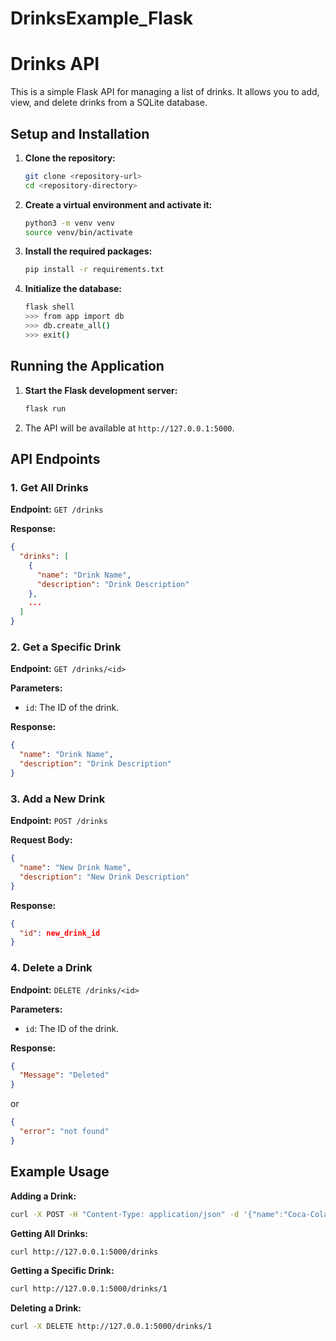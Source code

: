 # DrinksExample_Flask

# Drinks API

This is a simple Flask API for managing a list of drinks. It allows you to add, view, and delete drinks from a SQLite database.

## Setup and Installation

1. **Clone the repository:**
    ```sh
    git clone <repository-url>
    cd <repository-directory>  
    ```

2. **Create a virtual environment and activate it:**   
    ```sh
    python3 -m venv venv
    source venv/bin/activate
    ```

3. **Install the required packages:**
    ```sh
    pip install -r requirements.txt
    ```

4. **Initialize the database:**
    ```sh
    flask shell
    >>> from app import db
    >>> db.create_all()
    >>> exit()
    ```

## Running the Application

1. **Start the Flask development server:**
    ```sh
    flask run
    ```

2. The API will be available at `http://127.0.0.1:5000`.

## API Endpoints

### 1. Get All Drinks
**Endpoint:** `GET /drinks`

**Response:**
```json
{
  "drinks": [
    {
      "name": "Drink Name",
      "description": "Drink Description"
    },
    ...
  ]
}
```

### 2. Get a Specific Drink
**Endpoint:** `GET /drinks/<id>`

**Parameters:**
- `id`: The ID of the drink.

**Response:**
```json
{
  "name": "Drink Name",
  "description": "Drink Description"
}
```

### 3. Add a New Drink
**Endpoint:** `POST /drinks`

**Request Body:**
```json
{
  "name": "New Drink Name",
  "description": "New Drink Description"
}
```

**Response:**
```json
{
  "id": new_drink_id
}
```

### 4. Delete a Drink
**Endpoint:** `DELETE /drinks/<id>`

**Parameters:**
- `id`: The ID of the drink.

**Response:**
```json
{
  "Message": "Deleted"
}
```
or
```json
{
  "error": "not found"
}
```

## Example Usage

**Adding a Drink:**
```sh
curl -X POST -H "Content-Type: application/json" -d '{"name":"Coca-Cola", "description":"A popular soda."}' http://127.0.0.1:5000/drinks
```

**Getting All Drinks:**
```sh
curl http://127.0.0.1:5000/drinks
```

**Getting a Specific Drink:**
```sh
curl http://127.0.0.1:5000/drinks/1
```

**Deleting a Drink:**
```sh
curl -X DELETE http://127.0.0.1:5000/drinks/1
```

